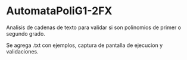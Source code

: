 # AutomataPoliG1-2FX
 Analisis de cadenas de texto para validar si son polinomios de primer o segundo grado.

Se agrega .txt con ejemplos, captura de pantalla de ejecucion y validaciones.